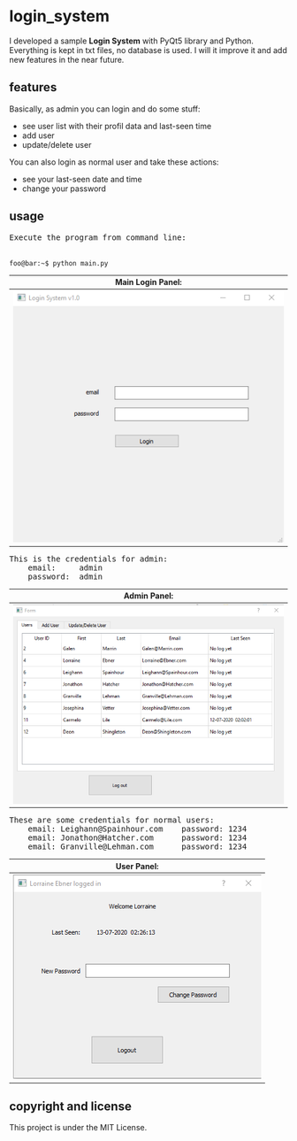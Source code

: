 # login_system
I developed a sample **Login System** with PyQt5 library and Python.
Everything is kept in txt files, no database is used.
I will it improve it and add new features in the near future.

## features

Basically, as admin you can login and do some stuff:
  + see user list with their profil data and last-seen time
  + add user
  + update/delete user

You can also login as normal user and take these actions:
  + see your last-seen date and time
  + change your password

## usage

<pre>
Execute the program from command line:

</pre>
```console
foo@bar:~$ python main.py
```

| **Main Login Panel:** |
|:----:|
| ![Login Panel](https://github.com/halilgithub/login_system/blob/master/screen_shots/main_window.png "Main Login Panel") |

<pre>
This is the credentials for admin:
    email:     admin
    password:  admin
</pre>

| **Admin Panel:** |
|:----:|
| ![Admin panel](https://github.com/halilgithub/login_system/blob/master/screen_shots/admin_panel.png "Admin Panel") |

<pre>
These are some credentials for normal users:
    email: Leighann@Spainhour.com    password: 1234
    email: Jonathon@Hatcher.com      password: 1234
    email: Granville@Lehman.com      password: 1234
</pre>

| **User Panel:** |
|:----:|
| ![User panel](https://github.com/halilgithub/login_system/blob/master/screen_shots/user_panel.png "User Panel") |


## copyright and license
This project is under the MIT License.

